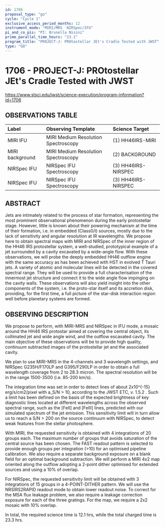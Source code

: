 ```yaml
---
id: 1706
proposal_type: "go"
cycle: "Cycle 1"
exclusive_access_period_months: 12
instrument_mode: "MIRI/MRS  NIRSpec/IFU"
pi_and_co_pis: "PI: Brunella Nisini"
prime_parallel_time_hours: "23.1"
program_title: "PROJECT-J: PROtostellar JEt's Cradle Tested with JWST"
type: "GO"
---
```

# 1706 - PROJECT-J: PROtostellar JEt's Cradle Tested with JWST
https://www.stsci.edu/jwst/science-execution/program-information?id=1706
## OBSERVATIONS TABLE
| Label             | Observing Template                       | Science Target          |
| :---------------- | :--------------------------------------- | :---------------------- |
| MIRI IFU          | MIRI Medium Resolution Spectroscopy      | (1) HH46IRS-MIRI        |
| MIRI background   | MIRI Medium Resolution Spectroscopy      | (2) BACKGROUND          |
| NIRSpec IFU       | NIRSpec IFU Spectroscopy                 | (3) HH46IRS-NIRSPEC     |
| NIRSpec IFU       | NIRSpec IFU Spectroscopy                 | (3) HH46IRS-NIRSPEC     |

## ABSTRACT

Jets are intimately related to the process of star formation, representing the most prominent observational phenomenon during the early protostellar stage. However, little is known about their powering mechanism at the time of their formation, i.e. in embedded (Class0/I) sources, mostly due to the lack of sensitivity and angular resolution at IR wavelengths. We propose here to obtain spectral maps with MIRI and NIRSpec of the inner region of the HH46 IRS protostellar system, a well-studied, prototypical example of a jet surrounded by a cavity excavated by a wide-angle flow. With these observations, we will probe the deeply embedded HH46 outflow engine with the same accuracy as has been achieved with HST in evolved T Tauri jets. A variety of atomic and molecular lines will be detected in the covered spectral range. They will be used to provide a full characterisation of the innermost jet structure and connect it to the wide angle flow impinging on the cavity walls. These observations will also yield insight into the other components of the system, i.e. the proto-star itself and its accretion disk, providing, for the first time, a full picture of the star-disk interaction region well before planetary systems are formed.

## OBSERVING DESCRIPTION

We propose to perform, with MIRI-MRS and NIRSpec in IFU mode, a mosaic around the HH46 IRS protostar aimed at covering the central object, its collimated jet and wide angle wind, and the outflow escavated cavity. The main objective of these observations will be to provide high quality, continuum subtracted images of the protostellar jet and the associated cavity.

We plan to use MIRI-MRS in the 4-channels and 3 wavelength settings, and NIRSpec G235H/F170LP and G395/F290LP in order to obtain a full wavelength coverage from 2 to 28.3 micron. The spectral resolution will be in the range 1500-3500 (i.e. 85-200 km/s).

The integration time was set in order to detect lines of about 2x10^{-15} erg/s/cm2/pixel with a_S/N > 10, according to the JWST ETC, v. 1.5.2 . Such a limit has been defined on the basis of the expected brightness of key diagnostic lines located at different wavelengths across the observed spectral range, such as the [FeII] and [FeIII] lines, predicted with our simulated spectrum of the jet emission. This sensitivity limit will in turn allow us to reach a S/N > 200 on the source continuum with NIRSpec, to detect weak features from the stellar photosphere.

With MIRI, the requested sensitivity is obtained with 4 integrations of 20 groups each. The maximum number of groups that avoids saturation of the central source has been chosen. The FAST readout pattern is selected to provide enough groups per integration (>10) for an optimised pipeline calibration. We also require a separate background exposure on a blank field for an optimal background subtraction. We will perform a MIRI 4x2 map oriented along the outflow adopting a 2-point dither optimised for extended sources and using a 10% of overlap.

For NIRSpec, the requested sensitivity limit will be obtained with 3 integrations of 15 groups in a 4-POINT-DITHER pattern. We will use the NRSIRS2RAPID readout mode to obtain lower readout noise. To correct for the MSA flux leakage problem, we also require a leakage correction exposure for each of the three gratings. For the map, we require a 2x2 mosaic with 10% overlap.

In total, the required science time is 12.1 hrs, while the total charged time is 23.3 hrs.